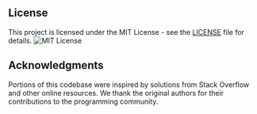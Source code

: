 

## License

This project is licensed under the MIT License - see the [LICENSE](LICENSE) file for details.
![MIT License](https://img.shields.io/badge/License-MIT-yellow.svg)

## Acknowledgments

Portions of this codebase were inspired by solutions from Stack Overflow and other online resources. We thank the original authors for their contributions to the programming community.
